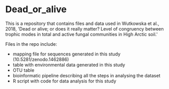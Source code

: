 # Dead_or_alive
This is a repository that contains files and data used in Wutkowska et al., 2018, 'Dead or alive; or does it really matter? Level of congruency between trophic modes in total and active fungal communities in High Arctic soil.'

Files in the repo include:
- mapping file for sequences generated in this study (10.5281/zenodo.1462886)
- table with environmental data generated in this study
- OTU table
- bioinformatic pipeline describing all the steps in analysing the dataset
- R script with code for data analysis for this study
